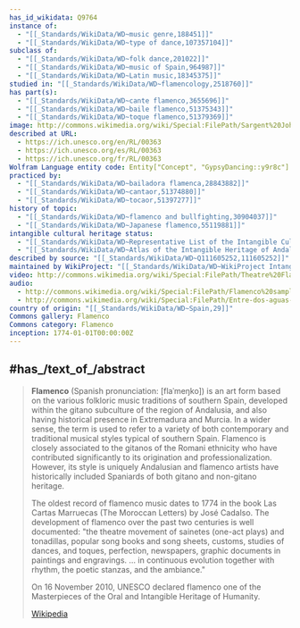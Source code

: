 ```yaml
---
has_id_wikidata: Q9764
instance of:
  - "[[_Standards/WikiData/WD~music genre,188451]]"
  - "[[_Standards/WikiData/WD~type of dance,107357104]]"
subclass of:
  - "[[_Standards/WikiData/WD~folk dance,201022]]"
  - "[[_Standards/WikiData/WD~music of Spain,964987]]"
  - "[[_Standards/WikiData/WD~Latin music,18345375]]"
studied in: "[[_Standards/WikiData/WD~flamencology,2518760]]"
has part(s):
  - "[[_Standards/WikiData/WD~cante flamenco,3655696]]"
  - "[[_Standards/WikiData/WD~baile flamenco,51375343]]"
  - "[[_Standards/WikiData/WD~toque flamenco,51379369]]"
image: http://commons.wikimedia.org/wiki/Special:FilePath/Sargent%20John%20Singer%20Spanish%20Dancer.jpg
described at URL:
  - https://ich.unesco.org/en/RL/00363
  - https://ich.unesco.org/es/RL/00363
  - https://ich.unesco.org/fr/RL/00363
Wolfram Language entity code: Entity["Concept", "GypsyDancing::y9r8c"]
practiced by:
  - "[[_Standards/WikiData/WD~bailadora flamenca,28843882]]"
  - "[[_Standards/WikiData/WD~cantaor,51374880]]"
  - "[[_Standards/WikiData/WD~tocaor,51397277]]"
history of topic:
  - "[[_Standards/WikiData/WD~flamenco and bullfighting,30904037]]"
  - "[[_Standards/WikiData/WD~Japanese flamenco,55119881]]"
intangible cultural heritage status:
  - "[[_Standards/WikiData/WD~Representative List of the Intangible Cultural Heritage of Humanity,110319947]]"
  - "[[_Standards/WikiData/WD~Atlas of the Intangible Heritage of Andalusia,117193683]]"
described by source: "[[_Standards/WikiData/WD~Q111605252,111605252]]"
maintained by WikiProject: "[[_Standards/WikiData/WD~WikiProject Intangible Cultural Heritage,112898263]]"
video: http://commons.wikimedia.org/wiki/Special:FilePath/Theatre%20Flamenco%20Work%20Sample.webm
audio:
  - http://commons.wikimedia.org/wiki/Special:FilePath/Flamenco%20sample%20by%20FRANCISCOKEEP.ogg
  - http://commons.wikimedia.org/wiki/Special:FilePath/Entre-dos-aguas-laucke-version-sample.flac
country of origin: "[[_Standards/WikiData/WD~Spain,29]]"
Commons gallery: Flamenco
Commons category: Flamenco
inception: 1774-01-01T00:00:00Z
---
```



## #has_/text_of_/abstract 

> **Flamenco** (Spanish pronunciation: [flaˈmeŋko]) is an art form based on the various folkloric music traditions of southern Spain, developed within the gitano subculture of the region of Andalusia, and also having historical presence in Extremadura and Murcia. In a wider sense, the term is used to refer to a variety of both contemporary and traditional musical styles typical of southern Spain. Flamenco is closely associated  to the gitanos of the Romani ethnicity who have contributed significantly to its origination and professionalization. However, its style is uniquely Andalusian and flamenco artists have historically included Spaniards of both gitano and non-gitano heritage.
>
> The oldest record of flamenco music dates to 1774 in the book Las Cartas Marruecas (The Moroccan Letters) by José Cadalso. The development of flamenco over the past two centuries is well documented: "the theatre movement of sainetes (one-act plays) and tonadillas, popular song books and song sheets, customs, studies of dances, and toques, perfection, newspapers, graphic documents in paintings and engravings. ... in continuous evolution together with rhythm, the poetic stanzas, and the ambiance."
>
> On 16 November 2010, UNESCO declared flamenco one of the Masterpieces of the Oral and Intangible Heritage of Humanity.
>
> [Wikipedia](https://en.wikipedia.org/wiki/Flamenco) 



